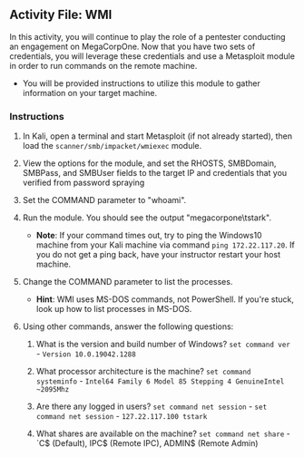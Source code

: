 ## Activity File: WMI

In this activity, you will continue to play the role of a pentester conducting an engagement on MegaCorpOne. Now that you have two sets of credentials, you will leverage these credentials and use a Metasploit module in order to run commands on the remote machine.

- You will be provided instructions to utilize this module to gather information on your target machine.

### Instructions

1. In Kali, open a terminal and start Metasploit (if not already started), then load the `scanner/smb/impacket/wmiexec` module.

2. View the options for the module, and set the RHOSTS, SMBDomain, SMBPass, and SMBUser fields to the target IP and credentials that you verified from password spraying

3. Set the COMMAND parameter to "whoami".

4. Run the module. You should see the output "megacorpone\tstark". 

	 - **Note**: If your command times out, try to ping the Windows10 machine from your Kali machine via command `ping 172.22.117.20`. If you do not get a ping back, have your instructor restart your host machine. 

5. Change the COMMAND parameter to list the processes. 

     - **Hint**: WMI uses MS-DOS commands, not PowerShell. If you're stuck, look up how to list processes in MS-DOS.

6. Using other commands, answer the following questions:

	1. What is the version and build number of Windows? `set command ver` - `Version 10.0.19042.1288`
	
	2. What processor architecture is the machine? `set command systeminfo` - `Intel64 Family 6 Model 85 Stepping 4 GenuineIntel ~2095Mhz`
	
	3. Are there any logged in users? `set command net session` - `set command net session` - `127.22.117.100 tstark`
	
	4. What shares are available on the machine? `set command net share` - `C$ (Default), IPC$ (Remote IPC), ADMIN$ (Remote Admin)
